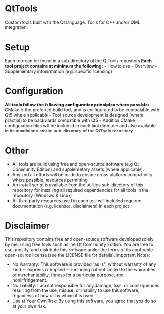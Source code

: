 # QtTools
Custom tools built with the Qt language. 
Tools for C++ and/or QML integration.

# Setup
Each tool can be found in a sub-directory of the QtTools repository
**Each tool project contains at minimum the following:**
    - How to use
    - Overview
    - Supplementary infomrmation (e.g. specific licensing) 

# Configuration
**All tools follow the following configuration principles where possible:**
    - CMake is the preferred build tool, and is configurated to be compatable with Qt5 where applicable
    - Tool source development is designed (where practial) to be backwards compatible with Qt5
    - Addition CMake configuration files will be included in each tool directory and also available in its standalone cmake sub-directory of the QtTools repository

# Other
  - All tools are build using free and open-source software (e.g Qt Community Edition) and supplemetary assets (where applicable).
  - Any and all efforts will be made to ensure cross platform compatibilty where possible, resources permitting
  - An install script is available from the utilities sub-directory of this repository for installing all required dependencies for all tools in the repository (Windows & Linux)
  - All third party resources used in each tool will included required documentation (e.g. licenses, disclaimers) in each project

# Disclaimer
This repository contains free and open-source software developed solely by me, using free tools such as the Qt Community Edition.
You are free to use, modify, and distribute this software under the terms of its applicable open-source license (see the LICENSE file for details).
Important Notes:
  - No Warranty: This software is provided "as is", without warranty of any kind — express or implied — including but not limited to the warranties of merchantability, fitness for a particular purpose, and noninfringement.
  - No Liability: I am not responsible for any damage, loss, or consequences resulting from the use, misuse, or inability to use this software, regardless of how or by whom it is used.
  - Use at Your Own Risk: By using this software, you agree that you do so at your own risk.
